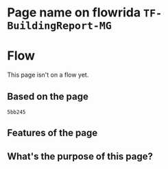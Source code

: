 # Page name on flowrida `TF-BuildingReport-MG`

# Flow
This page isn't on a flow yet.

## Based on the page
`5bb245`

## Features of the page

## What's the purpose of this page?
